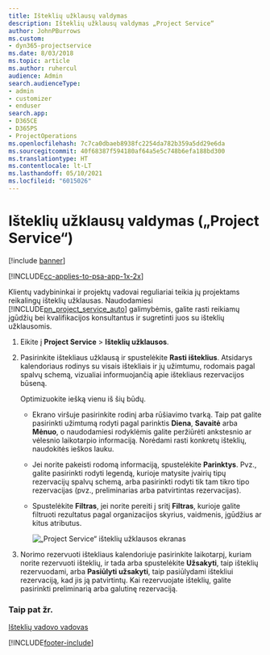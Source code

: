```yaml
---
title: Išteklių užklausų valdymas
description: Išteklių užklausų valdymas „Project Service“
author: JohnPBurrows
ms.custom:
- dyn365-projectservice
ms.date: 8/03/2018
ms.topic: article
ms.author: ruhercul
audience: Admin
search.audienceType:
- admin
- customizer
- enduser
search.app:
- D365CE
- D365PS
- ProjectOperations
ms.openlocfilehash: 7c7ca0dbaeb8938fc2254da782b359a5dd29e6da
ms.sourcegitcommit: 40f68387f594180af64a5e5c748b6efa188bd300
ms.translationtype: HT
ms.contentlocale: lt-LT
ms.lasthandoff: 05/10/2021
ms.locfileid: "6015026"
---
```

# <a name="manage-resource-requests-project-service"></a>Išteklių užklausų valdymas („Project Service“)

[!include [banner](../includes/psa-now-project-operations.md)]

[!INCLUDE[cc-applies-to-psa-app-1x-2x](../includes/cc-applies-to-psa-app-1x-2x.md)]

Klientų vadybininkai ir projektų vadovai reguliariai teikia jų projektams reikalingų išteklių užklausas. Naudodamiesi [!INCLUDE[pn_project_service_auto](../includes/pn-project-service-auto.md)] galimybėmis, galite rasti reikiamų įgūdžių bei kvalifikacijos konsultantus ir sugretinti juos su išteklių užklausomis.  
  
1. Eikite į **Project Service** > **Išteklių užklausos**.  
  
2. Pasirinkite ištekliaus užklausą ir spustelėkite **Rasti išteklius**. Atsidarys kalendoriaus rodinys su visais ištekliais ir jų užimtumu, rodomais pagal spalvų schemą, vizualiai informuojančią apie ištekliaus rezervacijos būseną.  
  
    Optimizuokite iešką vienu iš šių būdų.  
  
   -   Ekrano viršuje pasirinkite rodinį arba rūšiavimo tvarką. Taip pat galite pasirinkti užimtumą rodyti pagal parinktis **Diena**, **Savaitė** arba **Mėnuo**, o naudodamiesi rodyklėmis galite peržiūrėti ankstesnio ar vėlesnio laikotarpio informaciją. Norėdami rasti konkretų išteklių, naudokitės ieškos lauku.  
  
   -   Jei norite pakeisti rodomą informaciją, spustelėkite **Parinktys**. Pvz., galite pasirinkti rodyti legendą, kurioje matysite įvairių tipų rezervacijų spalvų schemą, arba pasirinkti rodyti tik tam tikro tipo rezervacijas (pvz., preliminarias arba patvirtintas rezervacijas).  
  
   -   Spustelėkite **Filtras**, jei norite pereiti į sritį **Filtras**, kurioje galite filtruoti rezultatus pagal organizacijos skyrius, vaidmenis, įgūdžius ar kitus atributus.  
  
       ![„Project Service“ išteklių užklausos ekranas](../psa/media/project-service-resource-request-screen.png "„Project Service“ išteklių užklausos ekranas")  
  
3. Norimo rezervuoti ištekliaus kalendoriuje pasirinkite laikotarpį, kuriam norite rezervuoti išteklių, ir tada arba spustelėkite **Užsakyti**, taip išteklių rezervuodami, arba **Pasiūlyti užsakyti**, taip pasiūlydami ištekliui rezervaciją, kad jis ją patvirtintų. Kai rezervuojate išteklių, galite pasirinkti preliminarią arba galutinę rezervaciją.  
  
### <a name="see-also"></a>Taip pat žr.  
 [Išteklių vadovo vadovas](../psa/resource-manager-guide.md)


[!INCLUDE[footer-include](../includes/footer-banner.md)]